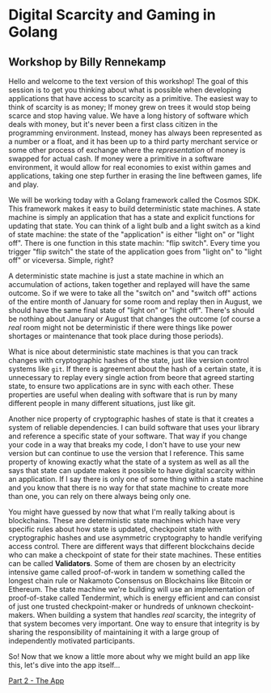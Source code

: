 # Digital Scarcity and Gaming in Golang
## Workshop by Billy Rennekamp
Hello and welcome to the text version of this workshop! The goal of this session is to get you thinking about what is possible when developing applications that have access to scarcity as a primitive. The easiest way to think of scarcity is as money; If money grew on trees it would stop being scarce and stop having value. We have a long history of software which deals with money, but it's never been a first class citizen in the programming environment. Instead, money has always been represented as a number or a float, and it has been up to a third party merchant service or some other process of exchange where the _representation_ of money is swapped for actual cash. If money were a primitive in a software environment, it would allow for real economies to exist within games and applications, taking one step further in erasing the line beftween games, life and play.

We will be working today with a Golang framework called the Cosmos SDK. This framework makes it easy to build deterministic state machines. A state machine is simply an application that has a state and explicit functions for updating that state. You can think of a light bulb and a light switch as a kind of state machine: the state of the "application" is either "light on" or "light off". There is one function in this state machin: "flip switch". Every time you trigger "flip switch" the state of the application goes from "light on" to "light off" or viceversa. Simple, right?

A deterministic state machine is just a state machine in which an accumulation of actions, taken together and replayed will have the same outcome. So if we were to take all the "switch on" and "switch off" actions of the entire month of January for some room and replay then in August, we should have the same final state of "light on" or "light off". There's should be nothing about January or August that changes the outcome (of course a _real_ room might not be deterministic if there were things like power shortages or maintenance that took place during those periods).

What is nice about deterministic state machines is that you can track changes with cryptographic hashes of the state, just like version control systems like `git`. If there is agreement about the hash of a certain state, it is unnecessary to replay every single action from beore that agreed starting state, to ensure two applications are in sync with each other. These properties are useful when dealing with software that is run by many different people in many different situations, just like git.

Another nice property of cryptographic hashes of state is that it creates a system of reliable dependencies. I can build software that uses your library and reference a specific state of your software. That way if you change your code in a way that breaks my code, I don't have to use your new version but can continue to use the version that I reference. This same property of knowing exactly what the state of a system as well as all the says that state can update makes it possible to have digital scarcity within an application. If I say there is only one of some thing within a state machine and you know that there is no way for that state machine to create more than one, you can rely on there always being only one.

You might have guessed by now that what I'm really talking about is blockchains. These are deterministic state machines which have very specific rules about how state is updated, checkpoint state with cryptographic hashes and use asymmetric cryptography to handle verifying access control. There are different ways that different blockchains decide who can make a checkpoint of state for their state machines. These entities can be called **Validators**. Some of them are chosen by an electricity intensive game called proof-of-work in tandem w something called the longest chain rule or Nakamoto Consensus on Blockchains like Bitcoin or Ethereum. The state machine we're building will use an implementation of proof-of-stake called Tendermint, which is energy efficient and can consist of just one trusted checkpoint-maker or hundreds of unknown checkoint-makers. When building a system that handles _real_ scarcity, the integrity of that system becomes very important. One way to ensure that integrity is by sharing the responsibility of maintaining it with a large group of independently motivated participants.

So! Now that we know a little more about why we might build an app like this, let's dive into the app itself...

[Part 2 - The App]("./02-the-app.md")